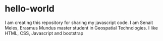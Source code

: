 # hello-world
I am creating this repository for sharing my javascript code.
I am Senait Meles, Erasmus Mundus master student in Geospatial Technologies.
I like HTML, CSS, Javascript and bootstrap
